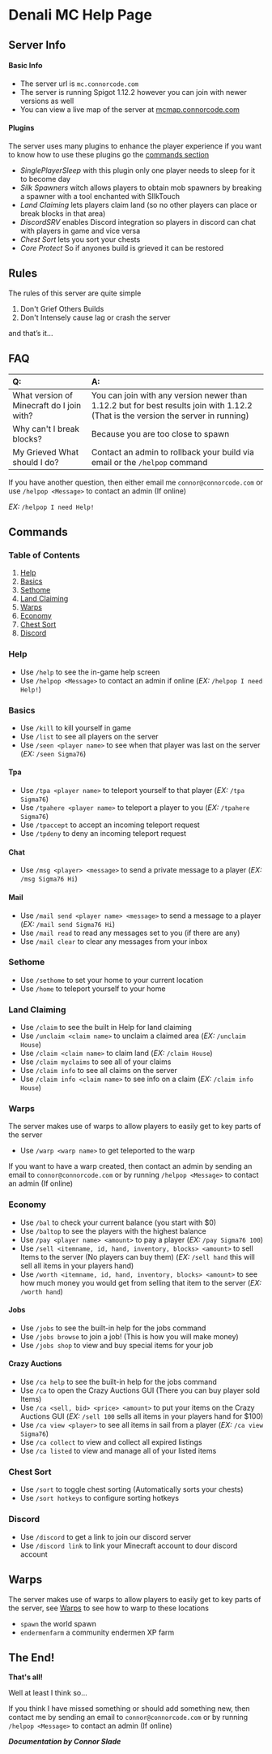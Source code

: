 # Denali MC Help Page

## Server Info

#### Basic Info

- The server url is `mc.connorcode.com`
- The server is running Spigot 1.12.2 however you can join with newer versions as well
- You can view a live map of the server at [mcmap.connorcode.com](http://mcmap.connorcode.com)

#### Plugins

The server uses many plugins to enhance the player experience if you want to know how to use these plugins go the [commands section](#commands)

- _SinglePlayerSleep_ with this plugin only one player needs to sleep for it to become day
- _Silk Spawners_ witch allows players to obtain mob spawners by breaking a spawner with a tool enchanted with SIlkTouch
- _Land Claiming_ lets players claim land (so no other players can place or break blocks in that area)
- _DiscordSRV_ enables Discord integration so players in discord can chat with players in game and vice versa
- _Chest Sort_ lets you sort your chests
- _Core Protect_ So if anyones build is grieved it can be restored

## Rules

The rules of this server are quite simple

1. Don't Grief Others Builds
2. Don't Intensely cause lag or crash the server

and that’s it...

## FAQ

| **Q:**                                    | **A:**                                                                                                                            |
| :---------------------------------------- | :-------------------------------------------------------------------------------------------------------------------------------- |
| What version of Minecraft do I join with? | You can join with any version newer than 1.12.2 but for best results join with 1.12.2 (That is the version the server in running) |
| Why can't I break blocks?                 | Because you are too close to spawn                                                                                                |
| My Grieved What should I do?              | Contact an admin to rollback your build via email or the `/helpop` command                                                        |

If you have another question, then either email me `connor@connorcode.com` or use `/helpop <Message>` to contact an admin (If online)

_EX:_ `/helpop I need Help!`

## Commands

### Table of Contents

1. [Help](#help)
2. [Basics](#Basics)
3. [Sethome](#sethome)
4. [Land Claiming](#land-claiming)
5. [Warps](#warps)
6. [Economy](#economy)
7. [Chest Sort](#chest-sort)
8. [Discord](#discord)

### Help

- Use `/help` to see the in-game help screen
- Use `/helpop <Message>` to contact an admin if online (_EX:_ `/helpop I need Help!`)

### Basics

- Use `/kill` to kill yourself in game
- Use `/list` to see all players on the server
- Use `/seen <player name>` to see when that player was last on the server (_EX:_ `/seen Sigma76`)

#### Tpa

- Use `/tpa <player name>` to teleport yourself to that player (_EX:_ `/tpa Sigma76`)
- Use `/tpahere <player name>` to teleport a player to you (_EX:_ `/tpahere Sigma76`)
- Use `/tpaccept` to accept an incoming teleport request
- Use `/tpdeny` to deny an incoming teleport request

#### Chat

- Use `/msg <player> <message>` to send a private message to a player (_EX:_ `/msg Sigma76 Hi`)

#### Mail

- Use `/mail send <player name> <message>` to send a message to a player (_EX:_ `/mail send Sigma76 Hi`)
- Use `/mail read` to read any messages set to you (if there are any)
- Use `/mail clear` to clear any messages from your inbox

### Sethome

- Use `/sethome` to set your home to your current location
- Use `/home` to teleport yourself to your home

### Land Claiming

- Use `/claim` to see the built in Help for land claiming
- Use `/unclaim <claim name>` to unclaim a claimed area (_EX:_ `/unclaim House`)
- Use `/claim <claim name>` to claim land (_EX:_ `/claim House`)
- Use `/claim myclaims` to see all of your claims
- Use `/claim info` to see all claims on the server
- Use `/claim info <claim name>` to see info on a claim (_EX:_ `/claim info House`)

### Warps
The server makes use of warps to allow players to easily get to key parts of the server

- Use `/warp <warp name>` to get teleported to the warp

If you want to have a warp created, then contact an admin by sending an email to `connor@connorcode.com` or by running `/helpop <Message>` to contact an admin (If online)

### Economy

- Use `/bal` to check your current balance (you start with \$0)
- Use `/baltop` to see the players with the highest balance
- Use `/pay <player name> <amount>` to pay a player (_EX:_ `/pay Sigma76 100`)
- Use `/sell <itemname, id, hand, inventory, blocks> <amount>` to sell Items to the server (No players can buy them) (_EX:_ `/sell hand` this will sell all items in your players hand)
- Use `/worth <itemname, id, hand, inventory, blocks> <amount>` to see how much money you would get from selling that item to the server (_EX:_ `/worth hand`)

#### Jobs

- Use `/jobs` to see the built-in help for the jobs command
- Use `/jobs browse` to join a job! (This is how you will make money)
- Use `/jobs shop` to view and buy special items for your job

#### Crazy Auctions

- Use `/ca help` to see the built-in help for the jobs command
- Use `/ca` to open the Crazy Auctions GUI (There you can buy player sold Items)
- Use `/ca <sell, bid> <price> <amount>` to put your items on the Crazy Auctions GUI (_EX:_ `/sell 100` sells all items in your players hand for \$100)
- Use `/ca view <player>` to see all items in sail from a player (_EX:_ `/ca view Sigma76`)
- Use `/ca collect` to view and collect all expired listings
- Use `/ca listed` to view and manage all of your listed items

### Chest Sort

- Use `/sort` to toggle chest sorting (Automatically sorts your chests)
- Use `/sort hotkeys` to configure sorting hotkeys

### Discord

- Use `/discord` to get a link to join our discord server
- Use `/discord link` to link your Minecraft account to dour discord account

## Warps
The server makes use of warps to allow players to easily get to key parts of the server, see [Warps](#warps) to see how to warp to these locations

- `spawn` the world spawn
- `endermenfarm` a community endermen XP farm

## The End!
**That's all!**

Well at least I think so...

If you think I have missed something or should add something new, then contact me by sending an email to `connor@connorcode.com` or by running `/helpop <Message>` to contact an admin (If online)

**_*Documentation by Connor Slade*_**
